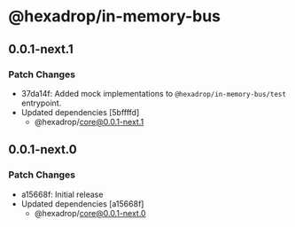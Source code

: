 # @hexadrop/in-memory-bus

## 0.0.1-next.1

### Patch Changes

-   37da14f: Added mock implementations to `@hexadrop/in-memory-bus/test` entrypoint.
-   Updated dependencies [5bffffd]
    -   @hexadrop/core@0.0.1-next.1

## 0.0.1-next.0

### Patch Changes

-   a15668f: Initial release
-   Updated dependencies [a15668f]
    -   @hexadrop/core@0.0.1-next.0
